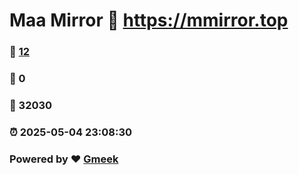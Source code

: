 # Maa Mirror :link: https://mmirror.top 
### :page_facing_up: [12](https://mmirror.top/tag.html) 
### :speech_balloon: 0 
### :hibiscus: 32030 
### :alarm_clock: 2025-05-04 23:08:30 
### Powered by :heart: [Gmeek](https://github.com/Meekdai/Gmeek)

